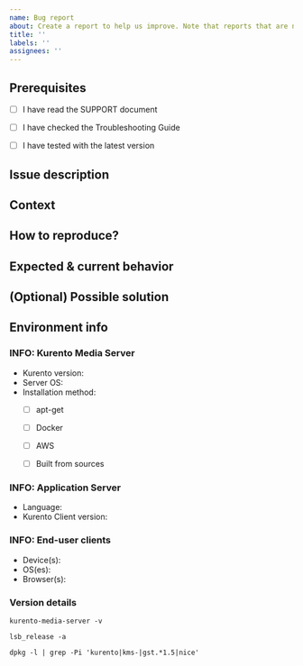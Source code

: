 ```yaml
---
name: Bug report
about: Create a report to help us improve. Note that reports that are not bugs will generally not be accepted.
title: ''
labels: ''
assignees: ''
---
```


<!--
Thank you for using Kurento! If you are here it means you found a problem...
Please provide enough information so that others can review your report.

Check out the 4 steps on **how to get help**:
https://github.com/Kurento/.github/blob/master/SUPPORT.md

To write an Issue report, read our Reporting Guidelines:
https://doc-kurento.readthedocs.io/en/latest/user/support.html#reporting-issues
-->


## Prerequisites
<!--
Go over all the following points, and put an 'x' in all the boxes that apply.
If you're unsure about any of these, don't hesitate to ask. We're here to help!
-->

* [ ] I have read the SUPPORT document
  <!-- You can read it here:
  https://github.com/Kurento/.github/blob/master/SUPPORT.md
  -->

* [ ] I have checked the Troubleshooting Guide
  <!-- You can find it here:
  https://doc-kurento.readthedocs.io/en/stable/user/troubleshooting.html
  -->

* [ ] I have tested with the latest version
  <!-- You can check which one is the latest version here:
  https://doc-kurento.readthedocs.io/en/stable/project/relnotes/index.html
  -->


## Issue description
<!-- A clear and concise description of what the bug is. -->


## Context
<!--
How has this issue affected you? What are you trying to accomplish?
Providing context helps us come up with a solution.
-->


## How to reproduce?
<!--
Explain the exact steps that other developer should follow in order to
reproduce the same issue.

For example:
1. Create this pipeline: "..."
2. Use these settings: "..."
3. Click "Start"
4. See error
-->


## Expected & current behavior
<!-- Tell us what should happen, and what happens instead. -->


## (Optional) Possible solution
<!--
Not obligatory, but suggest a fix/reason for the bug,
or ideas on how to implement the solution.
-->


## Environment info
<!--
Include as many relevant details about the environment where you experienced
the issue. Include things like:
* What Kurento Endpoints are used, and how are connected.
* If you are configuring STUN or TURN in Kurento and/or in the browsers.
* If the WebRTC streams are being relayed through your TURN servers.
* The network topology between servers / services / containers / etc.
* If there are any web proxies.
* Anything that you think might be relevant or useful.
-->


### INFO: Kurento Media Server

* Kurento version:  <!-- E.g. 6.12.0, nightly -->
* Server OS:        <!-- E.g. Ubuntu 16.04 (Xenial), 18.04 (Bionic), etc. -->
* Installation method:
    <!-- Put an 'x' in all the boxes that apply. -->
  - [ ] apt-get
    <!-- https://doc-kurento.readthedocs.io/en/latest/user/installation.html#installation-local -->
  - [ ] Docker
    <!-- https://doc-kurento.readthedocs.io/en/latest/user/installation.html#installation-docker -->
  - [ ] AWS
    <!-- https://doc-kurento.readthedocs.io/en/latest/user/installation.html#installation-aws -->
  - [ ] Built from sources
    <!-- https://doc-kurento.readthedocs.io/en/latest/dev/dev_guide.html#dev-sources -->


### INFO: Application Server

* Language:                 <!-- E.g. Java, Node.js, browser JavaScript, etc. -->
* Kurento Client version:   <!-- E.g. 6.12.0, nightly -->


### INFO: End-user clients

* Device(s):    <!-- E.g. PC, Mac, Android, iPhone, etc. -->
* OS(es):       <!-- E.g. Ubuntu 18.04, Windows 10, iOS 12, etc. -->
* Browser(s):   <!-- E.g. Firefox 74, Chrome 80, Safari 12.0, etc. -->


### Version details
<!--
Please paste output of running these commands in the same machine where
Kurento Media Server is running.
-->

```
kurento-media-server -v

lsb_release -a

dpkg -l | grep -Pi 'kurento|kms-|gst.*1.5|nice'
```
